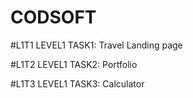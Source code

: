 # CODSOFT
#L1T1 LEVEL1 TASK1: Travel Landing page

#L1T2 LEVEL1 TASK2: Portfolio

#L1T3 LEVEL1 TASK3: Calculator
